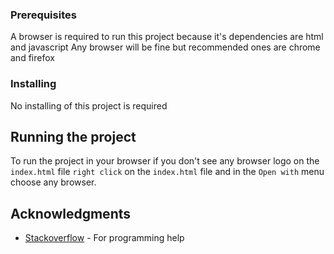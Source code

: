 
### Prerequisites

A browser is required to run this project because it's dependencies are html and javascript
Any browser will be fine but recommended ones are chrome and firefox

### Installing

No installing of this project is required

## Running the project

To run the project in your browser if you don't see any browser logo on the `index.html` file `right click` on the `index.html` file and in the `Open with` menu choose any browser.

## Acknowledgments

* [Stackoverflow](https://stackoverflow.com/) - For programming help
